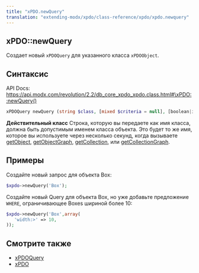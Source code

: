 ```yaml
---
title: "xPDO.newQuery"
translation: "extending-modx/xpdo/class-reference/xpdo/xpdo.newquery"
---
```


## xPDO::newQuery

Создает новый `xPDOQuery` для указанного класса `xPDOObject`.

## Синтаксис

API Docs: <https://api.modx.com/revolution/2.2/db_core_xpdo_xpdo.class.html#\xPDO::newQuery()>

```php
xPDOQuery newQuery (string $class, [mixed $criteria = null], [boolean|integer $cacheFlag = true])
```

**Действительный класс**
Строка, которую вы передаете как имя класса, должна быть допустимым именем класса объекта. Это будет то же имя, которое вы используете через несколько секунд, когда вызываете [getObject](extending-modx/xpdo/class-reference/xpdo/xpdo.getobject "xPDO.getObject"), [getObjectGraph](extending-modx/xpdo/class-reference/xpdo/xpdo.getobjectgraph "xPDO.getObjectGraph"), [getCollection](extending-modx/xpdo/class-reference/xpdo/xpdo.getcollection "xPDO.getCollection"), или [getCollectionGraph](extending-modx/xpdo/class-reference/xpdo/xpdo.getcollectiongraph "xPDO.getCollectionGraph").

## Примеры

Создайте новый запрос для объекта Box:

```php
$xpdo->newQuery('Box');
```

Создайте новый Query для объекта Box, но уже добавьте предложение `WHERE`, ограничивающее Boxes шириной более 10:

```php
$xpdo->newQuery('Box',array(
   'width:>' => 10,
));
```

## Смотрите также

-   [xPDOQuery](extending-modx/xpdo/class-reference/xpdoquery "xPDOQuery")
-   [xPDO](extending-modx/xpdo "xPDO")
